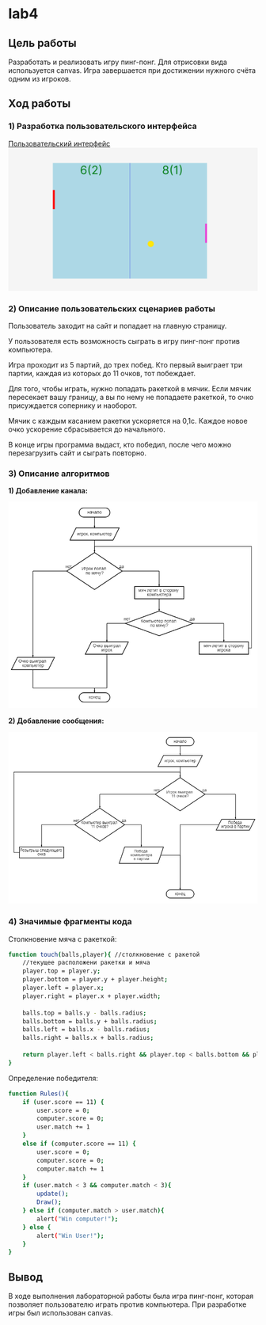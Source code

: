 # lab4
## Цель работы
Разработать и реализовать игру пинг-понг. Для отрисовки вида используется canvas. Игра завершается при достижении нужного счёта одним из игроков.

## Ход работы

### 1) Разработка пользовательского интерфейса

[Пользовательский интерфейс](https://www.figma.com/file/TwAftJMGVcVuqynRlKpPAo/Untitled?t=EufwWkbxpgjCXBv5-0)
![Пользовательский интерфейс](https://github.com/evgeniimarkovskii2003/lab4/blob/main/UI.PNG)

### 2) Описание пользовательских сценариев работы
Пользователь заходит на сайт и попадает на главную страницу. 

У пользователя есть возможность сыграть в игру пинг-понг против компьютера. 

Игра проходит из 5 партий, до трех побед. Кто первый выиграет три партии, каждая из которых до 11 очков, тот побеждает.

Для того, чтобы играть, нужно попадать ракеткой в мячик. Если мячик пересекает вашу границу, а вы по нему не попадаете ракеткой, то очко присуждается сопернику и наоборот. 

Мячик с каждым касанием ракетки ускоряется на 0,1с. Каждое новое очко ускорение сбрасывается до начального.

В конце игры программа выдаст, кто победил, после чего можно перезагрузить сайт и сыграть повторно.
### 3) Описание алгоритмов

**1) Добавление канала:**

<img src="https://github.com/evgeniimarkovskii2003/lab4/blob/main/point%20draw.png">

**2) Добавление сообщения:**

<img src="https://github.com/evgeniimarkovskii2003/lab4/blob/main/victory%20condition%20in%20the%20game.png">

### 4) Значимые фрагменты кода

Столкновение мяча с ракеткой: 
```sh
function touch(balls,player){ //столкновение с ракетой
    //текущее расположени ракетки и мяча
    player.top = player.y;
    player.bottom = player.y + player.height;
    player.left = player.x;
    player.right = player.x + player.width;

    balls.top = balls.y - balls.radius;
    balls.bottom = balls.y + balls.radius;
    balls.left = balls.x - balls.radius;
    balls.right = balls.x + balls.radius;

    return player.left < balls.right && player.top < balls.bottom && player.right > balls.left && player.bottom > balls.top;
}
```

Определение победителя:
```sh
function Rules(){ 
	if (user.score == 11) {
		user.score = 0;
		computer.score = 0;
		user.match += 1
	}
	else if (computer.score == 11) {
		user.score = 0;
		computer.score = 0;
		computer.match += 1
	}
    if (user.match < 3 && computer.match < 3){
        update();
        Draw();
    } else if (computer.match > user.match){
        alert("Win computer!");
    } else {
        alert("Win User!");
    }
}
```
## Вывод
В ходе выполнения лабораторной работы была игра пинг-понг, которая позволяет пользователю играть против компьютера. При разработке игры был использован canvas.
